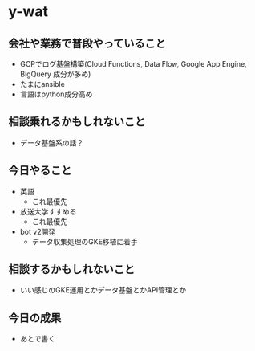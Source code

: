 # y-wat

## 会社や業務で普段やっていること
- GCPでログ基盤構築(Cloud Functions, Data Flow, Google App Engine, BigQuery 成分が多め)
- たまにansible
- 言語はpython成分高め

## 相談乗れるかもしれないこと
- データ基盤系の話？

## 今日やること
- 英語
  - これ最優先
- 放送大学すすめる
  - これ最優先
- bot v2開発
  - データ収集処理のGKE移植に着手

## 相談するかもしれないこと
- いい感じのGKE運用とかデータ基盤とかAPI管理とか

## 今日の成果
- あとで書く
